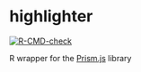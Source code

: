 # highlighter
<!-- badges: start -->
[![R-CMD-check](https://github.com/federiva/highlighter/actions/workflows/R-CMD-check.yaml/badge.svg)](https://github.com/federiva/highlighter/actions/workflows/R-CMD-check.yaml)
<!-- badges: end -->

R wrapper for the [Prism.js](https://prismjs.com/index.html) library
